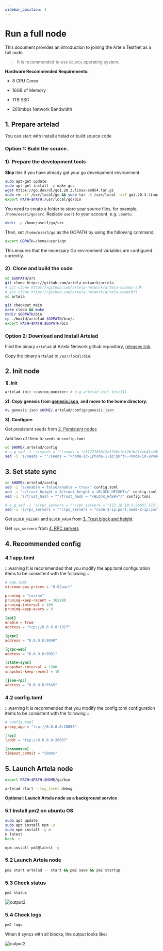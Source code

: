 ```yaml
---
sidebar_position: 1
---
```


# Run a full node

This document provides an introduction to joining the Artela TestNet as a full node.
> It is recommended to use `ubuntu` operating system.

**Hardware Recommended Requirements:**

- 8 CPU Cores

- 16GB of Memory

- 1TB SSD

- 200mbps Network Bandwidth

## 1. Prepare artelad

You can start with install artelad or build source code

### Option 1: Build the source.

### 1). Prepare the development tools

**Skip** this if you have already got your go development environment.

```bash
sudo apt-get update
sudo apt-get install -y make gcc
wget https://go.dev/dl/go1.20.3.linux-amd64.tar.gz
sudo rm -rf /usr/local/go && sudo tar -C /usr/local -xzf go1.20.3.linux-amd64.tar.gz
export PATH=$PATH:/usr/local/go/bin
```

You need to create a folder to store your source files, for example, `/home/user1/go/src`. Replace `user1` to your account, e.g. `ubuntu`.
```bash
mkdir -p /home/user1/go/src
```
Then, set `/home/user1/go` as the GOPATH by using the following command: 
```bash
export GOPATH=/home/user1/go
```
This ensures that the necessary Go environment variables are configured correctly.

### 2). Clone and build the code

```bash
cd $GOPATH/src
git clone https://github.com/artela-network/artela
# git clone https://github.com/artela-network/artela-cosmos-sdk
# git clone https://github.com/artela-network/artela-cometbft
cd artela

git checkout main
make clean && make
mkdir $GOPATH/bin
cp ./build/artelad $GOPATH/bin/.
export PATH=$PATH:$GOPATH/bin
```

### Option 2: Download and Install Artelad

Find the binary `artelad` at Artela Network github repository, [releases link](https://github.com/artela-network/artela/releases).

Copy the binary `artelad` to `/usr/local/bin`.

## 2. Init node

**1). Init**

```bash
artelad init <custom_moniker> # e.g artelad init test111
```

**2). Copy genesis from [genesis.json](./genesis.json), and move to the home directory.**

```bash
mv genesis.json $HOME/.artelad/config/genesis.json
```

**3). Configure**

Get presistent seeds from [2. Persistent nodes](./access-testnet#public-information-on-testnet)

Add two of them to `seeds` in `config.toml`

```bash
cd $HOME/.artelad/config
# e.g sed -i 's/seeds = ""/seeds = "ef1777650f2a5f96cfbf2b1b21feb45ef09bbaa4@172.16.10.2:26656,96a8e722f93acacd21baec6db51acd6cc16bbee2@172.16.10.4:26656"/' config.toml
sed -i 's/seeds = ""/seeds = "<node-id-1@node-1-ip:port>,<node-id-2@node-2-ip:port>"/' config.toml
```

## 3. Set state sync

```bash
cd $HOME/.artelad/config
sed -i 's/enable = false/enable = true/' config.toml
sed -i 's/trust_height = 0/trust_height = <BLOCK_HEIGHT>/' config.toml
sed -i 's/trust_hash = ""/trust_hash = "<BLOCK_HASH>"/' config.toml

# e.g sed -i 's/rpc_servers = ""/rpc_servers = "172.16.10.2:26657,172.16.10.4:26657"/' config.toml
sed -i 's/rpc_servers = ""/rpc_servers = "node-1-ip:port,node-2-ip:port"/' config.toml
```

Get `BLOCK_HEIGHT` and `BLOCK_HASH` from [3. Trust block and height](./access-testnet#public-information-on-testnet)

Get `rpc_servers` from [4. RPC servers](./access-testnet#public-information-on-testnet##RPC-servers)

## 4. Recommended config
### 4.1 app.toml

:::warning
It is recommended that you modify the app.toml configuration items to be consistent with the following
:::
```toml
# app.toml
minimum-gas-prices = "0.02uart"

pruning = "custom"
pruning-keep-recent = 362880
pruning-interval = 100
pruning-keep-every = 0

[api]
enable = true
address = "tcp://0.0.0.0:1317"

[grpc]
address = "0.0.0.0:9090"

[grpc-web]
address = "0.0.0.0:9091"

[state-sync]
snapshot-interval = 1000
snapshot-keep-recent = 10

[json-rpc]
address = "0.0.0.0:8545"
```

### 4.2 config.toml
:::warning
It is recommended that you modify the config.toml configuration items to be consistent with the following
:::
```toml
# config.toml
proxy_app = "tcp://0.0.0.0:26658"

[rpc]
laddr = "tcp://0.0.0.0:26657"

[consensus]
timeout_commit = "500ms"
```

## 5. Launch Artela node

```bash
export PATH=$PATH:$HOME/go/bin

artelad start --log_level debug
```
**Optional:  Launch Artela node as a background service**

### 5.1 Install pm2 on ubuntu OS
```bash
sudo apt update
sudo apt install npm -y
sudo npm install -g n
n latest
hash -r

npm install pm2@latest -g
```

### 5.2 Launch Artela node
```bash
pm2 start artelad -- start && pm2 save && pm2 startup
```

### 5.3 Check status
```bash
pm2 status
```
![output2](./img/1.png)

### 5.4 Check logs
```bash
pm2 logs
```

When it syncs with all blocks, the output looks like:

![output2](./img/2.png)
